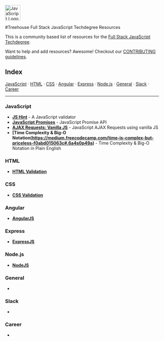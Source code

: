 <img src="https://upload.wikimedia.org/wikipedia/commons/thumb/9/99/Unofficial_JavaScript_logo_2.svg/440px-Unofficial_JavaScript_logo_2.svg.png" alt="JavaScript Logo" height="50px"/>

#Treehouse Full Stack JavaScript Techdegree Resources


This is a community based list of resources for the [Full Stack JavaScript Techdegree](https://www.teamtreehouse.com). 

Want to help and add resources? Awesome! Checkout our [CONTRIBUTING guidelines](CONTRIBUTING.md). 
 
## Index

[JavaScript](#JavaScript) · 
[HTML](#HTML) · 
[CSS](#CSS) · 
[Angular](#Angular) · 
[Express](#Express) · 
[Node.js](#Node.js) · 
[General](#General) · 
[Slack](#Slack) · 
[Career](#Career)


 
-------
 
### JavaScript

* **[JS Hint](http://jshint.com/)** - A JavaScript validator
* **[JavaScript Promises](https://davidwalsh.name/promises)** - JavaScript Promise API
* **[AJAX Requests: Vanilla JS](https://davidwalsh.name/xmlhttprequest)** - JavaScript AJAX Requests using vanilla JS
* **[Time Complexity & Big-O Notation(https://medium.freecodecamp.com/time-is-complex-but-priceless-f0abd015063c#.6a4s0p49a)** - Time Complexity & Big-O Notation in Plain English

### HTML

* **[HTML Validation](https://validator.w3.org/)**

### CSS

* **[CSS Validation](https://jigsaw.w3.org/css-validator/)**

### Angular

* **[AngularJS](https://angularjs.org)**

### Express

* **[ExpressJS](http://expressjs.com)**

### Node.js

* **[NodeJS](https://nodejs.org/en/)**

### General

* 

### Slack

* 

### Career

*

